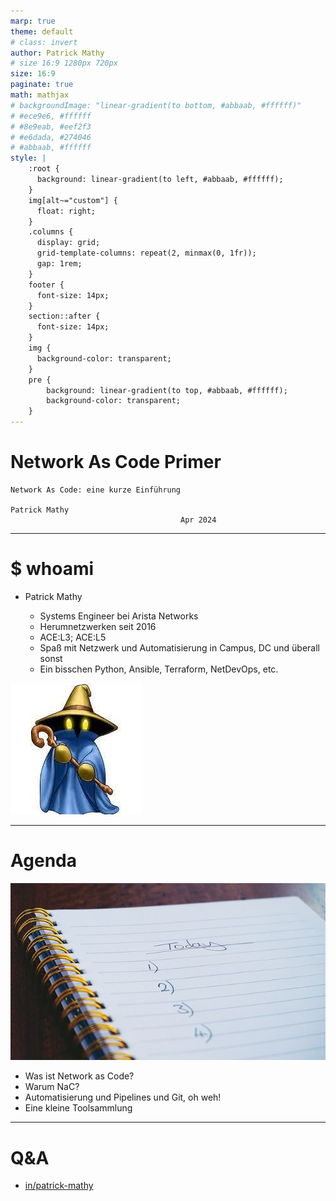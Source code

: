 ```yaml
---
marp: true
theme: default
# class: invert
author: Patrick Mathy
# size 16:9 1280px 720px
size: 16:9
paginate: true
math: mathjax
# backgroundImage: "linear-gradient(to bottom, #abbaab, #ffffff)"
# #ece9e6, #ffffff
# #8e9eab, #eef2f3
# #e6dada, #274046
# #abbaab, #ffffff
style: |
    :root {
      background: linear-gradient(to left, #abbaab, #ffffff);
    }
    img[alt~="custom"] {
      float: right;
    }
    .columns {
      display: grid;
      grid-template-columns: repeat(2, minmax(0, 1fr));
      gap: 1rem;
    }
    footer {
      font-size: 14px;
    }
    section::after {
      font-size: 14px;
    }
    img {
      background-color: transparent;
    }
    pre {
        background: linear-gradient(to top, #abbaab, #ffffff);
        background-color: transparent;
    }
---
```


# Network As Code Primer

<!-- Do not add page number on this slide -->
<!--
_paginate: false
-->

```text
Network As Code: eine kurze Einführung

Patrick Mathy
                                      Apr 2024
```

<style scoped>footer {font-size: 25px; color: darkblue; opacity: 0.6; text-shadow: 2px 2px rgba(0,0,0,.4);}</style>
<!-- Add footer starting from this slide -->
<!--
footer: 'DENOG Meetup 2024-04, Darmstadt'
-->

---

# $ whoami

<style scoped>section {font-size: 18px;}</style>

- Patrick Mathy
  
  - Systems Engineer bei Arista Networks
  - Herumnetzwerken seit 2016
  - ACE:L3; ACE:L5
  - Spaß mit Netzwerk und Automatisierung in Campus, DC und überall sonst
  - Ein bisschen Python, Ansible, Terraform, NetDevOps, etc.

![bg right w:200](img/bmage.jpg)

---

# Agenda

<style scoped>section {font-size: 22px;}</style>

![bg right ](img/agenda.jpg)

- Was ist Network as Code?
- Warum NaC?
- Automatisierung und Pipelines und Git, oh weh!
- Eine kleine Toolsammlung

---

# Q&A

- [in/patrick-mathy](https://www.linkedin.com/in/patrick-mathy/)